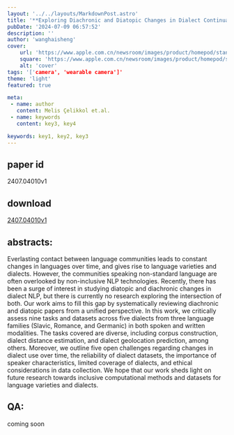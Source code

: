 ```yaml
---
layout: '../../layouts/MarkdownPost.astro'
title: '**Exploring Diachronic and Diatopic Changes in Dialect Continua: Tasks, Datasets and Challenges**'
pubDate: '2024-07-09 06:57:52'
description: ''
author: 'wanghaisheng'
cover:
    url: 'https://www.apple.com.cn/newsroom/images/product/homepod/standard/Apple-HomePod-hero-230118_big.jpg.large_2x.jpg'
    square: 'https://www.apple.com.cn/newsroom/images/product/homepod/standard/Apple-HomePod-hero-230118_big.jpg.large_2x.jpg'
    alt: 'cover'
tags: '['camera', 'wearable camera']' 
theme: 'light'
featured: true

meta:
 - name: author
   content: Melis Çelikkol et.al.
 - name: keywords
   content: key3, key4

keywords: key1, key2, key3
---
```


## paper id
2407.04010v1
## download
[2407.04010v1](http://arxiv.org/abs/2407.04010v1)
## abstracts:
Everlasting contact between language communities leads to constant changes in languages over time, and gives rise to language varieties and dialects. However, the communities speaking non-standard language are often overlooked by non-inclusive NLP technologies. Recently, there has been a surge of interest in studying diatopic and diachronic changes in dialect NLP, but there is currently no research exploring the intersection of both. Our work aims to fill this gap by systematically reviewing diachronic and diatopic papers from a unified perspective. In this work, we critically assess nine tasks and datasets across five dialects from three language families (Slavic, Romance, and Germanic) in both spoken and written modalities. The tasks covered are diverse, including corpus construction, dialect distance estimation, and dialect geolocation prediction, among others. Moreover, we outline five open challenges regarding changes in dialect use over time, the reliability of dialect datasets, the importance of speaker characteristics, limited coverage of dialects, and ethical considerations in data collection. We hope that our work sheds light on future research towards inclusive computational methods and datasets for language varieties and dialects.
## QA:
coming soon

